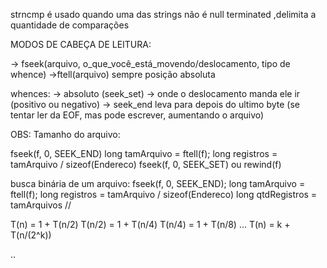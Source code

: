 strncmp é usado quando uma das strings não é null terminated ,delimita a quantidade de comparações

MODOS DE CABEÇA DE LEITURA:

-> fseek(arquivo, o_que_você_está_movendo/deslocamento, tipo de whence)
->ftell(arquivo) sempre posição absoluta


whences:
-> absoluto (seek_set) -> onde o deslocamento manda ele ir (positivo ou negativo)
-> seek_end leva para depois do ultimo byte (se tentar ler da EOF, mas pode escrever, aumentando o arquivo)

OBS: Tamanho do arquivo:

fseek(f, 0, SEEK_END)
long tamArquivo = ftell(f);
long registros = tamArquivo / sizeof(Endereco)
fseek(f, 0, SEEK_SET) ou rewind(f)

busca binária de um arquivo:
fseek(f, 0, SEEK_END);
long tamArquivo = ftell(f);
long registros = tamArquivo / sizeof(Endereco)
long qtdRegistros = tamArquivos //  


T(n) = 1 + T(n/2)
T(n/2) = 1 + T(n/4)
T(n/4) = 1 + T(n/8)
...
T(n) = k + T(n/(2^k))

..